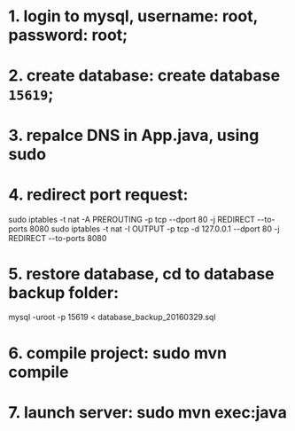 # 1. login to mysql, username: root, password: root;

# 2. create database: create database `15619`;

# 3. repalce DNS in App.java, using sudo

# 4. redirect port request:
sudo iptables -t nat -A PREROUTING -p tcp --dport 80 -j REDIRECT --to-ports 8080
sudo iptables -t nat -I OUTPUT -p tcp -d 127.0.0.1 --dport 80 -j REDIRECT --to-ports 8080

# 5. restore database, cd to database backup folder:
mysql -uroot -p 15619 < database_backup_20160329.sql

# 6. compile project: sudo mvn compile

# 7. launch server: sudo mvn exec:java